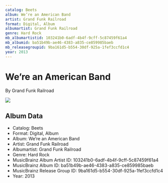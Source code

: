 ```yaml
---
catalog: Beets
album: We’re an American Band
artist: Grand Funk Railroad
format: Digital, Album
albumartist: Grand Funk Railroad
genre: Hard Rock
mb_albumartistid: 103241b0-6adf-4b4f-9cff-5c87459f61a4
mb_albumid: ba51b49b-ae46-4383-a835-ce859985baeb
mb_releasegroupid: 9ba161d5-b554-30df-925a-1fef3ccfd1c4
year: 2013
---
```


# We’re an American Band

By Grand Funk Railroad

![](../../assets/beetscovers/Grand_Funk_Railroad-We’re_an_American_Band.jpg)

## Album Data

- Catalog: Beets
- Format: Digital, Album
- Album: We’re an American Band
- Artist: Grand Funk Railroad
- Albumartist: Grand Funk Railroad
- Genre: Hard Rock
- MusicBrainz Album Artist ID: 103241b0-6adf-4b4f-9cff-5c87459f61a4
- MusicBrainz Album ID: ba51b49b-ae46-4383-a835-ce859985baeb
- MusicBrainz Release Group ID: 9ba161d5-b554-30df-925a-1fef3ccfd1c4
- Year: 2013

